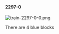 #### 2297-0
![train-2297-0-0.png](https://github.com/lil-lab/nlvr/raw/master/nlvr/train/images/79/train-2297-0-0.png "train-2297-0-0.png")

There are 4 blue blocks